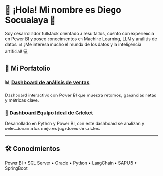# 👋 ¡Hola! Mi nombre es Diego Socualaya 👋

Soy desarrollador fullstack orientado a resultados, cuento con experiencia en Power BI y poseo conocimientos en Machine Learning, LLM y análisis de datos.
📊 ¡Me interesa mucho el mundo de los datos y la inteligencia artificial! 💻

## 🚀 Mi Porfatolio

### 📊 [Dashboard de análisis de ventas](https://github.com/usuario/repo2)
Dashboard interactivo con Power BI que muestra retornos, ganancias netas y métricas clave.

### 🏃 [Dashboard Equipo Ideal de Cricket](https://github.com/usuario/repo1)
Desarrollado en Python y Power BI, con este dashboard se analizan y seleccionan a los mejores jugadores de cricket.

---

## 🛠 Conocimientos
Power BI • SQL Server • Oracle • Python • LangChain • SAPUI5 • SpringBoot


<!--
**diegosruiz18/diegosruiz18** is a ✨ _special_ ✨ repository because its `README.md` (this file) appears on your GitHub profile.

Here are some ideas to get you started:

- 🔭 I’m currently working on ...
- 🌱 I’m currently learning ...
- 👯 I’m looking to collaborate on ...
- 🤔 I’m looking for help with ...
- 💬 Ask me about ...
- 📫 How to reach me: ...
- 😄 Pronouns: ...
- ⚡ Fun fact: ...
-->
